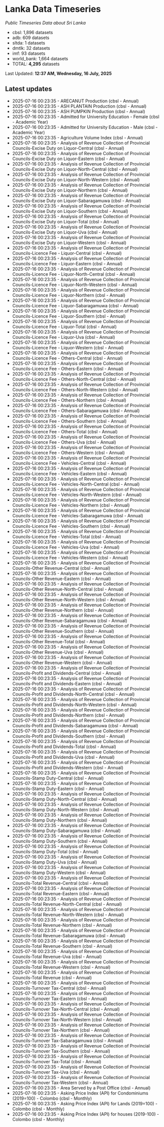 # Lanka Data Timeseries
*Public Timeseries Data about Sri Lanka*

* cbsl: 1,896 datasets
* adb: 609 datasets
* sltda: 1 datasets
* dmtlk: 32 datasets
* imf: 93 datasets
* world_bank: 1,664 datasets
* TOTAL: **4,295** datasets

Last Updated: **12:37 AM, Wednesday, 16 July, 2025**

## Latest updates

* 2025-07-16 00:23:35 - ARECANUT Production (cbsl - Annual)
* 2025-07-16 00:23:35 - ASH PLANTAIN Production (cbsl - Annual)
* 2025-07-16 00:23:35 - ASH PUMPKIN Production (cbsl - Annual)
* 2025-07-16 00:23:35 - Admitted for University Education - Female (cbsl - Academic Year)
* 2025-07-16 00:23:35 - Admitted for University Education - Male (cbsl - Academic Year)
* 2025-07-16 00:23:35 - Agriculture Volume Index (cbsl - Annual)
* 2025-07-16 00:23:35 - Analysis of Revenue Collection of Provincial Councils-Excise Duty on Liquor-Central (cbsl - Annual)
* 2025-07-16 00:23:35 - Analysis of Revenue Collection of Provincial Councils-Excise Duty on Liquor-Eastern (cbsl - Annual)
* 2025-07-16 00:23:35 - Analysis of Revenue Collection of Provincial Councils-Excise Duty on Liquor-North-Central (cbsl - Annual)
* 2025-07-16 00:23:35 - Analysis of Revenue Collection of Provincial Councils-Excise Duty on Liquor-North-Western (cbsl - Annual)
* 2025-07-16 00:23:35 - Analysis of Revenue Collection of Provincial Councils-Excise Duty on Liquor-Northern (cbsl - Annual)
* 2025-07-16 00:23:35 - Analysis of Revenue Collection of Provincial Councils-Excise Duty on Liquor-Sabaragamuwa (cbsl - Annual)
* 2025-07-16 00:23:35 - Analysis of Revenue Collection of Provincial Councils-Excise Duty on Liquor-Southern (cbsl - Annual)
* 2025-07-16 00:23:35 - Analysis of Revenue Collection of Provincial Councils-Excise Duty on Liquor-Total (cbsl - Annual)
* 2025-07-16 00:23:35 - Analysis of Revenue Collection of Provincial Councils-Excise Duty on Liquor-Uva (cbsl - Annual)
* 2025-07-16 00:23:35 - Analysis of Revenue Collection of Provincial Councils-Excise Duty on Liquor-Western (cbsl - Annual)
* 2025-07-16 00:23:35 - Analysis of Revenue Collection of Provincial Councils-Licence Fee - Liquor-Central (cbsl - Annual)
* 2025-07-16 00:23:35 - Analysis of Revenue Collection of Provincial Councils-Licence Fee - Liquor-Eastern (cbsl - Annual)
* 2025-07-16 00:23:35 - Analysis of Revenue Collection of Provincial Councils-Licence Fee - Liquor-North-Central (cbsl - Annual)
* 2025-07-16 00:23:35 - Analysis of Revenue Collection of Provincial Councils-Licence Fee - Liquor-North-Western (cbsl - Annual)
* 2025-07-16 00:23:35 - Analysis of Revenue Collection of Provincial Councils-Licence Fee - Liquor-Northern (cbsl - Annual)
* 2025-07-16 00:23:35 - Analysis of Revenue Collection of Provincial Councils-Licence Fee - Liquor-Sabaragamuwa (cbsl - Annual)
* 2025-07-16 00:23:35 - Analysis of Revenue Collection of Provincial Councils-Licence Fee - Liquor-Southern (cbsl - Annual)
* 2025-07-16 00:23:35 - Analysis of Revenue Collection of Provincial Councils-Licence Fee - Liquor-Total (cbsl - Annual)
* 2025-07-16 00:23:35 - Analysis of Revenue Collection of Provincial Councils-Licence Fee - Liquor-Uva (cbsl - Annual)
* 2025-07-16 00:23:35 - Analysis of Revenue Collection of Provincial Councils-Licence Fee - Liquor-Western (cbsl - Annual)
* 2025-07-16 00:23:35 - Analysis of Revenue Collection of Provincial Councils-Licence Fee - Others-Central (cbsl - Annual)
* 2025-07-16 00:23:35 - Analysis of Revenue Collection of Provincial Councils-Licence Fee - Others-Eastern (cbsl - Annual)
* 2025-07-16 00:23:35 - Analysis of Revenue Collection of Provincial Councils-Licence Fee - Others-North-Central (cbsl - Annual)
* 2025-07-16 00:23:35 - Analysis of Revenue Collection of Provincial Councils-Licence Fee - Others-North-Western (cbsl - Annual)
* 2025-07-16 00:23:35 - Analysis of Revenue Collection of Provincial Councils-Licence Fee - Others-Northern (cbsl - Annual)
* 2025-07-16 00:23:35 - Analysis of Revenue Collection of Provincial Councils-Licence Fee - Others-Sabaragamuwa (cbsl - Annual)
* 2025-07-16 00:23:35 - Analysis of Revenue Collection of Provincial Councils-Licence Fee - Others-Southern (cbsl - Annual)
* 2025-07-16 00:23:35 - Analysis of Revenue Collection of Provincial Councils-Licence Fee - Others-Total (cbsl - Annual)
* 2025-07-16 00:23:35 - Analysis of Revenue Collection of Provincial Councils-Licence Fee - Others-Uva (cbsl - Annual)
* 2025-07-16 00:23:35 - Analysis of Revenue Collection of Provincial Councils-Licence Fee - Others-Western (cbsl - Annual)
* 2025-07-16 00:23:35 - Analysis of Revenue Collection of Provincial Councils-Licence Fee - Vehicles-Central (cbsl - Annual)
* 2025-07-16 00:23:35 - Analysis of Revenue Collection of Provincial Councils-Licence Fee - Vehicles-Eastern (cbsl - Annual)
* 2025-07-16 00:23:35 - Analysis of Revenue Collection of Provincial Councils-Licence Fee - Vehicles-North-Central (cbsl - Annual)
* 2025-07-16 00:23:35 - Analysis of Revenue Collection of Provincial Councils-Licence Fee - Vehicles-North-Western (cbsl - Annual)
* 2025-07-16 00:23:35 - Analysis of Revenue Collection of Provincial Councils-Licence Fee - Vehicles-Northern (cbsl - Annual)
* 2025-07-16 00:23:35 - Analysis of Revenue Collection of Provincial Councils-Licence Fee - Vehicles-Sabaragamuwa (cbsl - Annual)
* 2025-07-16 00:23:35 - Analysis of Revenue Collection of Provincial Councils-Licence Fee - Vehicles-Southern (cbsl - Annual)
* 2025-07-16 00:23:35 - Analysis of Revenue Collection of Provincial Councils-Licence Fee - Vehicles-Total (cbsl - Annual)
* 2025-07-16 00:23:35 - Analysis of Revenue Collection of Provincial Councils-Licence Fee - Vehicles-Uva (cbsl - Annual)
* 2025-07-16 00:23:35 - Analysis of Revenue Collection of Provincial Councils-Licence Fee - Vehicles-Western (cbsl - Annual)
* 2025-07-16 00:23:35 - Analysis of Revenue Collection of Provincial Councils-Other Revenue-Central (cbsl - Annual)
* 2025-07-16 00:23:35 - Analysis of Revenue Collection of Provincial Councils-Other Revenue-Eastern (cbsl - Annual)
* 2025-07-16 00:23:35 - Analysis of Revenue Collection of Provincial Councils-Other Revenue-North-Central (cbsl - Annual)
* 2025-07-16 00:23:35 - Analysis of Revenue Collection of Provincial Councils-Other Revenue-North-Western (cbsl - Annual)
* 2025-07-16 00:23:35 - Analysis of Revenue Collection of Provincial Councils-Other Revenue-Northern (cbsl - Annual)
* 2025-07-16 00:23:35 - Analysis of Revenue Collection of Provincial Councils-Other Revenue-Sabaragamuwa (cbsl - Annual)
* 2025-07-16 00:23:35 - Analysis of Revenue Collection of Provincial Councils-Other Revenue-Southern (cbsl - Annual)
* 2025-07-16 00:23:35 - Analysis of Revenue Collection of Provincial Councils-Other Revenue-Total (cbsl - Annual)
* 2025-07-16 00:23:35 - Analysis of Revenue Collection of Provincial Councils-Other Revenue-Uva (cbsl - Annual)
* 2025-07-16 00:23:35 - Analysis of Revenue Collection of Provincial Councils-Other Revenue-Western (cbsl - Annual)
* 2025-07-16 00:23:35 - Analysis of Revenue Collection of Provincial Councils-Profit and Dividends-Central (cbsl - Annual)
* 2025-07-16 00:23:35 - Analysis of Revenue Collection of Provincial Councils-Profit and Dividends-Eastern (cbsl - Annual)
* 2025-07-16 00:23:35 - Analysis of Revenue Collection of Provincial Councils-Profit and Dividends-North-Central (cbsl - Annual)
* 2025-07-16 00:23:35 - Analysis of Revenue Collection of Provincial Councils-Profit and Dividends-North-Western (cbsl - Annual)
* 2025-07-16 00:23:35 - Analysis of Revenue Collection of Provincial Councils-Profit and Dividends-Northern (cbsl - Annual)
* 2025-07-16 00:23:35 - Analysis of Revenue Collection of Provincial Councils-Profit and Dividends-Sabaragamuwa (cbsl - Annual)
* 2025-07-16 00:23:35 - Analysis of Revenue Collection of Provincial Councils-Profit and Dividends-Southern (cbsl - Annual)
* 2025-07-16 00:23:35 - Analysis of Revenue Collection of Provincial Councils-Profit and Dividends-Total (cbsl - Annual)
* 2025-07-16 00:23:35 - Analysis of Revenue Collection of Provincial Councils-Profit and Dividends-Uva (cbsl - Annual)
* 2025-07-16 00:23:35 - Analysis of Revenue Collection of Provincial Councils-Profit and Dividends-Western (cbsl - Annual)
* 2025-07-16 00:23:35 - Analysis of Revenue Collection of Provincial Councils-Stamp Duty-Central (cbsl - Annual)
* 2025-07-16 00:23:35 - Analysis of Revenue Collection of Provincial Councils-Stamp Duty-Eastern (cbsl - Annual)
* 2025-07-16 00:23:35 - Analysis of Revenue Collection of Provincial Councils-Stamp Duty-North-Central (cbsl - Annual)
* 2025-07-16 00:23:35 - Analysis of Revenue Collection of Provincial Councils-Stamp Duty-North-Western (cbsl - Annual)
* 2025-07-16 00:23:35 - Analysis of Revenue Collection of Provincial Councils-Stamp Duty-Northern (cbsl - Annual)
* 2025-07-16 00:23:35 - Analysis of Revenue Collection of Provincial Councils-Stamp Duty-Sabaragamuwa (cbsl - Annual)
* 2025-07-16 00:23:35 - Analysis of Revenue Collection of Provincial Councils-Stamp Duty-Southern (cbsl - Annual)
* 2025-07-16 00:23:35 - Analysis of Revenue Collection of Provincial Councils-Stamp Duty-Total (cbsl - Annual)
* 2025-07-16 00:23:35 - Analysis of Revenue Collection of Provincial Councils-Stamp Duty-Uva (cbsl - Annual)
* 2025-07-16 00:23:35 - Analysis of Revenue Collection of Provincial Councils-Stamp Duty-Western (cbsl - Annual)
* 2025-07-16 00:23:35 - Analysis of Revenue Collection of Provincial Councils-Total Revenue-Central (cbsl - Annual)
* 2025-07-16 00:23:35 - Analysis of Revenue Collection of Provincial Councils-Total Revenue-Eastern (cbsl - Annual)
* 2025-07-16 00:23:35 - Analysis of Revenue Collection of Provincial Councils-Total Revenue-North-Central (cbsl - Annual)
* 2025-07-16 00:23:35 - Analysis of Revenue Collection of Provincial Councils-Total Revenue-North-Western (cbsl - Annual)
* 2025-07-16 00:23:35 - Analysis of Revenue Collection of Provincial Councils-Total Revenue-Northern (cbsl - Annual)
* 2025-07-16 00:23:35 - Analysis of Revenue Collection of Provincial Councils-Total Revenue-Sabaragamuwa (cbsl - Annual)
* 2025-07-16 00:23:35 - Analysis of Revenue Collection of Provincial Councils-Total Revenue-Southern (cbsl - Annual)
* 2025-07-16 00:23:35 - Analysis of Revenue Collection of Provincial Councils-Total Revenue-Uva (cbsl - Annual)
* 2025-07-16 00:23:35 - Analysis of Revenue Collection of Provincial Councils-Total Revenue-Western (cbsl - Annual)
* 2025-07-16 00:23:35 - Analysis of Revenue Collection of Provincial Councils-Total Revenue (cbsl - Annual)
* 2025-07-16 00:23:35 - Analysis of Revenue Collection of Provincial Councils-Turnover Tax-Central (cbsl - Annual)
* 2025-07-16 00:23:35 - Analysis of Revenue Collection of Provincial Councils-Turnover Tax-Eastern (cbsl - Annual)
* 2025-07-16 00:23:35 - Analysis of Revenue Collection of Provincial Councils-Turnover Tax-North-Central (cbsl - Annual)
* 2025-07-16 00:23:35 - Analysis of Revenue Collection of Provincial Councils-Turnover Tax-North-Western (cbsl - Annual)
* 2025-07-16 00:23:35 - Analysis of Revenue Collection of Provincial Councils-Turnover Tax-Northern (cbsl - Annual)
* 2025-07-16 00:23:35 - Analysis of Revenue Collection of Provincial Councils-Turnover Tax-Sabaragamuwa (cbsl - Annual)
* 2025-07-16 00:23:35 - Analysis of Revenue Collection of Provincial Councils-Turnover Tax-Southern (cbsl - Annual)
* 2025-07-16 00:23:35 - Analysis of Revenue Collection of Provincial Councils-Turnover Tax-Total (cbsl - Annual)
* 2025-07-16 00:23:35 - Analysis of Revenue Collection of Provincial Councils-Turnover Tax-Uva (cbsl - Annual)
* 2025-07-16 00:23:35 - Analysis of Revenue Collection of Provincial Councils-Turnover Tax-Western (cbsl - Annual)
* 2025-07-16 00:23:35 - Area Served by a Post Office (cbsl - Annual)
* 2025-07-16 00:23:35 - Asking Price Index (API) for Condominiums (2019=100) - Colombo (cbsl - Monthly)
* 2025-07-16 00:23:35 - Asking Price Index (API) for Lands (2019=100) - Colombo (cbsl - Monthly)
* 2025-07-16 00:23:35 - Asking Price Index (API) for houses (2019-100) - Colombo (cbsl - Monthly)